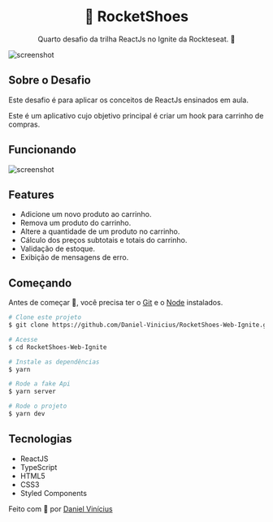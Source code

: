 <h1 align="center">👟 RocketShoes</h1>
<p align="center">Quarto desafio da trilha ReactJs no Ignite da Rockteseat. 🚀</p>

<img src="https://github.com/tiagopierre/challenge03-react-ignite-rocketshoes/blob/master/assets/screenshot.PNG" alt="screenshot"/>

<h2>Sobre o Desafio</h2>
<p>Este desafio é para aplicar os conceitos de ReactJs ensinados em aula.</p>
<p>Este é um aplicativo cujo objetivo principal é criar um hook para carrinho de compras.</p>

<h2>Funcionando</h2>

<img src="https://github.com/tiagopierre/challenge03-react-ignite-rocketshoes/blob/master/assets/screenshot.gif" alt="screenshot"/>

<h2>Features</h2>

<ul>
  <li>Adicione um novo produto ao carrinho.</li>
  <li>Remova um produto do carrinho.</li>
  <li>Altere a quantidade de um produto no carrinho.</li>
  <li>Cálculo dos preços subtotais e totais do carrinho.</li>
  <li>Validação de estoque.</li>
  <li>Exibição de mensagens de erro.</li>
</ul>

<h2>Começando</h2>

Antes de começar 🏁, você precisa ter o [Git](https://git-scm.com) e o [Node](https://nodejs.org/en/) instalados.

```bash
# Clone este projeto
$ git clone https://github.com/Daniel-Vinicius/RocketShoes-Web-Ignite.git

# Acesse
$ cd RocketShoes-Web-Ignite

# Instale as dependências
$ yarn

# Rode a fake Api
$ yarn server

# Rode o projeto
$ yarn dev

```

<h2>Tecnologias</h2>
<ul>
  <li>ReactJS</li>
  <li>TypeScript</li>
  <li>HTML5</li>
  <li>CSS3</li>
  <li>Styled Components</li>
</ul>

Feito com 💜
por <a href="https://github.com/Daniel-Vinicius" target="_blank">Daniel Vinícius</a>
